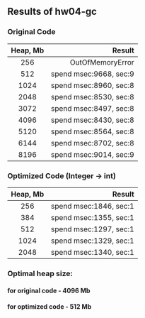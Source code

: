 ## Results of hw04-gc

### Original Code

| Heap, Mb |                 Result |
|:--------:|-----------------------:|
|   256    |       OutOfMemoryError |
|   512    | spend msec:9668, sec:9 |
|   1024   | spend msec:8960, sec:8 |
|   2048   | spend msec:8530, sec:8 |
|   3072   | spend msec:8497, sec:8 |
|   4096   | spend msec:8430, sec:8 |
|   5120   | spend msec:8564, sec:8 |
|   6144   | spend msec:8702, sec:8 |
|   8196   | spend msec:9014, sec:9 |

### Optimized Code (Integer -> int)

| Heap, Mb |                 Result |
|:--------:|-----------------------:|
|   256    | spend msec:1846, sec:1 |
|   384    | spend msec:1355, sec:1 |
|   512    | spend msec:1297, sec:1 |
|   1024   | spend msec:1329, sec:1 |
|   2048   | spend msec:1340, sec:1 |

### Optimal heap size:
#### for original code - 4096 Mb
#### for optimized code - 512 Mb